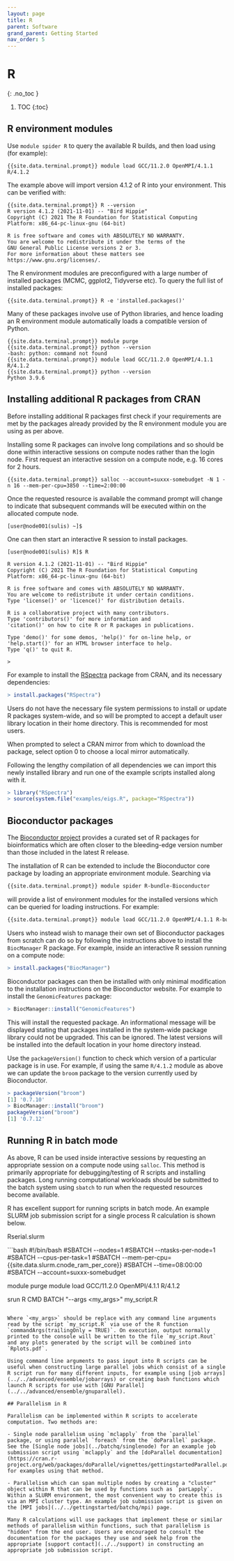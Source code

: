 ```yaml
---
layout: page
title: R 
parent: Software
grand_parent: Getting Started
nav_order: 5
---
```


# R 
{: .no_toc }

1. TOC
{:toc}

## R environment modules

Use `module spider R` to query the available R builds, and then load using (for example):

```shell
{{site.data.terminal.prompt}} module load GCC/11.2.0 OpenMPI/4.1.1 R/4.1.2
```

The example above will import version 4.1.2 of R into your environment. This can be verified with:

```shell
{{site.data.terminal.prompt}} R --version
R version 4.1.2 (2021-11-01) -- "Bird Hippie"
Copyright (C) 2021 The R Foundation for Statistical Computing
Platform: x86_64-pc-linux-gnu (64-bit)

R is free software and comes with ABSOLUTELY NO WARRANTY.
You are welcome to redistribute it under the terms of the
GNU General Public License versions 2 or 3.
For more information about these matters see
https://www.gnu.org/licenses/.
```
The R environment modules are preconfigured with a large number of installed packages (MCMC, ggplot2, Tidyverse etc). To query the full list of installed packages:

```shell
{{site.data.terminal.prompt}} R -e 'installed.packages()'
```

Many of these packages involve use of Python libraries, and hence loading an R environment module automatically loads a compatible version of Python. 

```shell
{{site.data.terminal.prompt}} module purge
{{site.data.terminal.prompt}} python --version
-bash: python: command not found
{{site.data.terminal.prompt}} module load GCC/11.2.0 OpenMPI/4.1.1 R/4.1.2
{{site.data.terminal.prompt}} python --version 
Python 3.9.6
```

## Installing additional R packages from CRAN

Before installing additional R packages first check if your requirements are met by the packages already provided by the R environment module you are using as per above.

Installing some R packages can involve long compilations and so should be done within interactive sessions on compute nodes rather than the login node. First request an interactive session on a compute node, e.g. 16 cores for 2 hours.

```shell
{{site.data.terminal.prompt}} salloc --account=suxxx-somebudget -N 1 -n 16 --mem-per-cpu=3850 --time=2:00:00
```

Once the requested resource is available the command prompt will change to indicate that subsequent commands will be executed within on the allocated compute node.

```shell
[user@node001(sulis) ~]$ 
```

One can then start an interactive R session to install packages.

```
[user@node001(sulis) R]$ R

R version 4.1.2 (2021-11-01) -- "Bird Hippie"
Copyright (C) 2021 The R Foundation for Statistical Computing
Platform: x86_64-pc-linux-gnu (64-bit)

R is free software and comes with ABSOLUTELY NO WARRANTY.
You are welcome to redistribute it under certain conditions.
Type 'license()' or 'licence()' for distribution details.

R is a collaborative project with many contributors.
Type 'contributors()' for more information and
'citation()' on how to cite R or R packages in publications.

Type 'demo()' for some demos, 'help()' for on-line help, or
'help.start()' for an HTML browser interface to help.
Type 'q()' to quit R.

> 
```
For example to install the [RSpectra](https://cran.r-project.org/web/packages/RSpectra/index.html) package from CRAN, and its necessary dependencies:

```R
> install.packages("RSpectra")
```
Users do not have the necessary file system permissions to install or update R packages system-wide, and so will be prompted to accept a default user library location in their home directory. This is recommended for most users. 

When prompted to select a CRAN mirror from which to download the package, select option 0 to choose a local mirror automatically.

Following the lengthy compilation of all dependencies we can import this newly installed library and run one of the example scripts installed along with it.

```R
> library("RSpectra")
> source(system.file("examples/eigs.R", package="RSpectra"))
```

## Bioconductor packages

The [Bioconductor project](http://www.bioconductor.org/) provides a curated set of R packages for bioinformatics which are often closer to the bleeding-edge version number than those included in the latest R release. 

The installation of R can be extended to include the Bioconductor core package by loading an appropriate environment module. Searching via
```bash
{{site.data.terminal.prompt}} module spider R-bundle-Bioconductor
```
will provide a list of environment modules for the installed versions which can be queried for loading instructions. For example:

```bash
{{site.data.terminal.prompt}} module load GCC/11.2.0 OpenMPI/4.1.1 R-bundle-Bioconductor/3.14-R-4.1.2
```

Users who instead wish to manage their own set of Bioconductor packages from scratch can do so by following the instructions above to install the `BiocManager` R package. For example, inside an interactive R session running on a compute node:

```R
> install.packages("BiocManager")
```

Bioconductor packages can then be installed with only minimal modification to the installation instructions on the Bioconductor website. For example to install the `GenomicFeatures` package:

```R
> BiocManager::install("GenomicFeatures")
```

This will install the requested package. An informational message will be displayed stating that packages installed in the system-wide package library could not be upgraded. This can be ignored. The latest versions will be installed into the default location in your home directory instead.

Use the `packageVersion()` function to check which version of a particular package is in use. For example, if using the same `R/4.1.2` module as above we can update the `broom` package to the version currently used by Bioconductor.

```R
> packageVersion("broom")
[1] '0.7.10'
> BiocManager::install("broom")
packageVersion("broom")
[1] '0.7.12'
```

## Running R in batch mode

As above, R can be used inside interactive sessions by requesting an appropriate session on a compute node using `salloc`. This method is primarily appropriate for debugging/testing of R scripts and installing packages. Long running computational workloads should be submitted to the batch system using `sbatch` to run when the requested resources become available.

R has excellent support for running scripts in batch mode. An example SLURM job submission script for a single process R calculation is shown below.

<p class="codeblock-label">Rserial.slurm</p>
```bash
#!/bin/bash
#SBATCH --nodes=1
#SBATCH --ntasks-per-node=1
#SBATCH --cpus-per-task=1
#SBATCH --mem-per-cpu={{site.data.slurm.cnode_ram_per_core}}
#SBATCH --time=08:00:00
#SBATCH --account=suxxx-somebudget

module purge
module load GCC/11.2.0 OpenMPI/4.1.1 R/4.1.2

srun R CMD BATCH "--args <my_args>" my_script.R
```

Where `<my_args>` should be replace with any command line arguments read by the script `my_script.R` via use of the R function `commandArgs(trailingOnly = TRUE)`. On execution, output normally printed to the console will be written to the file `my_script.Rout` and any plots generated by the script will be combined into `Rplots.pdf`. 

Using command line arguments to pass input into R scripts can be useful when constructing large parallel jobs which consist of a single R script run for many different inputs, for example using [job arrays](../../advanced/ensemble/jobarrays) or creating bash functions which launch R scripts for use with [GNU Parallel](../../advanced/ensemble/gnuparallel).

## Parallelism in R

Parallelism can be implemented within R scripts to accelerate computation. Two methods are:

- Single node parallelism using `mclapply` from the `parallel` package, or using parallel `foreach` from the `doParallel` package. See the [Single node jobs](../batchq/singlenode) for an example job submission script using `mclapply` and the [doParallel documentation](https://cran.r-project.org/web/packages/doParallel/vignettes/gettingstartedParallel.pdf) for examples using that method.

- Parallelism which can span multiple nodes by creating a "cluster" object within R that can be used by functions such as `parLapply`. Within a SLURM environment, the most convenient way to create this is via an MPI cluster type. An example job submission script is given on the [MPI jobs](../../gettingstarted/batchq/mpi) page.

Many R calculations will use packages that implement these or similar methods of parallelism within functions, such that parallelism is "hidden" from the end user. Users are encouraged to consult the documentation for the packages they use and seek help from the appropriate [support contact](../../support) in constructing an appropriate job submission script. 